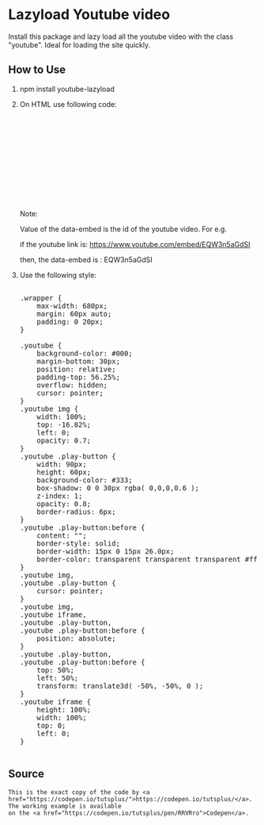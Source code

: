 # Lazyload Youtube video

  Install this package and lazy load all the youtube video with the class "youtube". Ideal for loading the site quickly.

## How to Use

1. npm install youtube-lazyload

2. On HTML use following code:
    
    <pre>
    <div class="wrapper">
        <div class="youtube" data-embed="EQW3n5aGdSI">
            <div class="play-button"></div>
        </div>
    </div>
    </pre>

    Note: 

    Value of the data-embed is the id of the youtube video. For e.g.

    if the youtube link is: https://www.youtube.com/embed/EQW3n5aGdSI

    then, the data-embed is : EQW3n5aGdSI

3.  Use the following style:

    <pre>

    .wrapper {
        max-width: 680px;
        margin: 60px auto;
        padding: 0 20px;
    }

    .youtube {
        background-color: #000;
        margin-bottom: 30px;
        position: relative;
        padding-top: 56.25%;
        overflow: hidden;
        cursor: pointer;
    }
    .youtube img {
        width: 100%;
        top: -16.82%;
        left: 0;
        opacity: 0.7;
    }
    .youtube .play-button {
        width: 90px;
        height: 60px;
        background-color: #333;
        box-shadow: 0 0 30px rgba( 0,0,0,0.6 );
        z-index: 1;
        opacity: 0.8;
        border-radius: 6px;
    }
    .youtube .play-button:before {
        content: "";
        border-style: solid;
        border-width: 15px 0 15px 26.0px;
        border-color: transparent transparent transparent #fff;
    }
    .youtube img,
    .youtube .play-button {
        cursor: pointer;
    }
    .youtube img,
    .youtube iframe,
    .youtube .play-button,
    .youtube .play-button:before {
        position: absolute;
    }
    .youtube .play-button,
    .youtube .play-button:before {
        top: 50%;
        left: 50%;
        transform: translate3d( -50%, -50%, 0 );
    }
    .youtube iframe {
        height: 100%;
        width: 100%;
        top: 0;
        left: 0;
    }

    </pre>


##  Source

    This is the exact copy of the code by <a href="https://codepen.io/tutsplus/">https://codepen.io/tutsplus/</a>. The working example is available
    on the <a href="https://codepen.io/tutsplus/pen/RRVRro">Codepen</a>.
